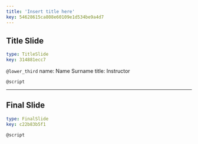```yaml
---
title: 'Insert title here'
key: 54628615ca808e60109e1d534be9a4d7
---
```


## Title Slide

```yaml
type: TitleSlide
key: 314881ecc7
```

`@lower_third`
name: Name Surname
title: Instructor

`@script`


---

## Final Slide

```yaml
type: FinalSlide
key: c22b83b5f1
```

`@script`
